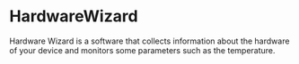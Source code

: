 # HardwareWizard
Hardware Wizard is a software that collects information about the hardware of your device and monitors some parameters such as the temperature.
